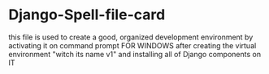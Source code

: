 # Django-Spell-file-card
this file is used to create a good, organized development environment by activating it on command prompt FOR WINDOWS after creating the virtual environment "witch its name v1" and installing  all of Django components on IT 
